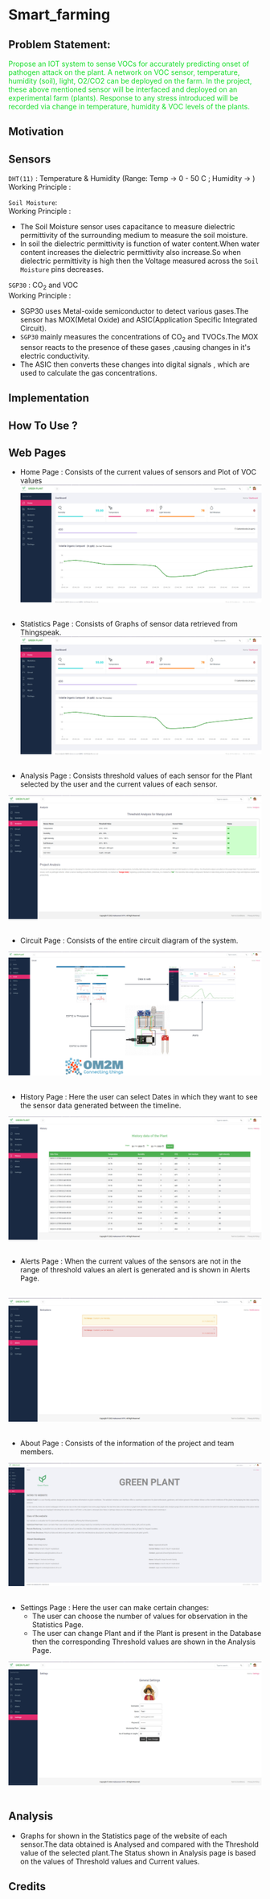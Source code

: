 # Smart_farming

## Problem Statement:

 <p style = "color :#16DE2A;">Propose an IOT system to sense VOCs for accurately predicting onset of pathogen attack on the plant. A network on VOC sensor, temperature, humidity (soil), light, O2/CO2 can be deployed on the farm. In the project, these above mentioned sensor will be interfaced and deployed on an experimental farm (plants). Response to any stress introduced will be recorded via change in temperature, humidity & VOC levels of the plants.</p>
	
## Motivation

## Sensors 

`DHT(11)` :  Temperature & Humidity (Range: Temp -> 0 - 50 C ; Humidity -> )
Working Principle :
<br>

`Soil Moisture`:<br>
Working Principle : 
- The Soil Moisture sensor uses capacitance to measure dielectric permittivity of the surrounding medium to measure the soil moisture.
- In soil the dielectric permittivity is function of water content.When water content increases the dielectric permittivity also increase.So when dielectric permittivity is high then the Voltage measured across the `Soil Moisture` pins decreases.

`SGP30` : CO<sub>2</sub> and VOC <br>
Working Principle : 
- SGP30 uses Metal-oxide semiconductor to detect various gases.The sensor has MOX(Metal Oxide) and ASIC(Application Specific Integrated Circuit).
- `SGP30` mainly measures the concentrations of CO<sub>2</sub> and TVOCs.The MOX sensor reacts to the presence of these gases ,causing changes in it's electric conductivity.
- The ASIC then converts these changes into digital signals , which are used to calculate the gas concentrations.

## Implementation

## How To Use ?

## Web Pages
- Home Page : Consists of the current values of sensors and Plot of VOC values​
![Graph image](screenshots/home.jpeg)
<br><br>

- Statistics Page : Consists of Graphs of sensor data retrieved from Thingspeak.​
![Graph image](screenshots/home.jpeg)
<br><br>

- Analysis Page : Consists threshold values of each sensor for the Plant selected by the user and the current values of each sensor. ​

![Graph image](screenshots/analysis.jpeg)
<br><br>

- Circuit Page : Consists of the entire circuit diagram of the system.​

![Graph image](screenshots/circuit.jpeg)
<br><br>

- History Page : Here the user can select Dates in which they want to see the sensor data generated between the timeline.​

![Graph image](screenshots/history.jpeg)
<br><br>

- Alerts Page : When the current values of the sensors are not in the range of threshold values an alert is generated and is shown in Alerts Page.

​
![Graph image](screenshots/alerts.jpeg)
<br><br>

- About Page : Consists of the information of the project and team members.​

![Graph image](screenshots/about.jpeg)
<br><br>

- Settings Page : Here the user can make certain changes:​
    - The user can choose the number of values for observation in the Statistics Page.​
    - The user can change Plant and if the Plant is present in the Database then the corresponding Threshold values are shown in the Analysis Page.
    
![Graph image](screenshots/settings.jpeg)
<br><br>

## Analysis
- Graphs for shown in the Statistics page of the website of each sensor.The data obtained is Analysed and compared with the Threshold value of the selected plant.The Status shown in Analysis page is based on the values of Threshold values and Current values.

## Credits
